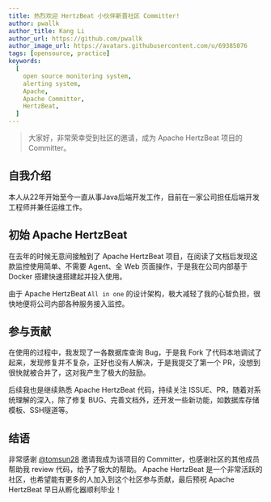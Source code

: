 ```yaml
---
title: 热烈欢迎 HertzBeat 小伙伴新晋社区 Committer!
author: pwallk
author_title: Kang Li
author_url: https://github.com/pwallk
author_image_url: https://avatars.githubusercontent.com/u/69385076
tags: [opensource, practice]
keywords:
  [
    open source monitoring system,
    alerting system,
    Apache,
    Apache Committer,
    HertzBeat,
  ]
---
```


> 大家好，非常荣幸受到社区的邀请，成为 Apache HertzBeat 项目的 Committer。

## 自我介绍

本人从22年开始至今一直从事Java后端开发工作，目前在一家公司担任后端开发工程师并兼任运维工作。

## 初始 Apache HertzBeat

在去年的时候无意间接触到了 Apache HertzBeat 项目，在阅读了文档后发现这款监控使用简单、不需要 Agent、全 Web 页面操作，于是我在公司内部基于 Docker 搭建快速搭建起并投入使用。

由于 Apache HertzBeat `All in one` 的设计架构，极大减轻了我的心智负担，很快地便将公司内部各种服务接入监控。

## 参与贡献

在使用的过程中，我发现了一各数据库查询 Bug，于是我 Fork 了代码本地调试了起来，发现修复并不复杂，正好也没有人解决，于是我提交了第一个 PR，没想到很快就被合并了，这对我产生了极大的鼓励。

后续我也是继续熟悉 Apache HertzBeat 代码，持续关注 ISSUE、PR，随着对系统理解的深入，除了修复 BUG、完善文档外，还开发一些新功能，如数据库存储模板、SSH隧道等。

## 结语

非常感谢 [@tomsun28](https://github.com/tomsun28) 邀请我成为该项目的 Committer，也感谢社区的其他成员帮助我 review 代码，给予了极大的帮助。 Apache HertzBeat 是一个非常活跃的社区，也希望能有更多的人加入到这个社区参与贡献，最后预祝 Apache HertzBeat 早日从孵化器顺利毕业！
